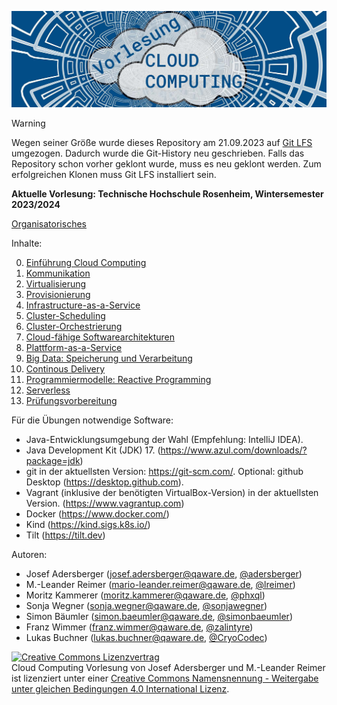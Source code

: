 ![Vorlesung Cloud Computing](https://github.com/qaware/cloud-computing-th-rosenheim/blob/master/vl-cc-logo.jpg "Vorlesung Cloud Computing")

> [!WARNING]  
> Wegen seiner Größe wurde dieses Repository am 21.09.2023 auf [Git LFS](https://git-lfs.com/) umgezogen.
> Dadurch wurde die Git-History neu geschrieben. Falls das Repository schon vorher geklont wurde, muss es neu geklont werden.
> Zum erfolgreichen Klonen muss Git LFS installiert sein.

__Aktuelle Vorlesung: Technische Hochschule Rosenheim, Wintersemester 2023/2024__

[Organisatorisches](00-einfuehrung/Orga.pdf)

Inhalte:

0. [Einführung Cloud Computing](00-einfuehrung)
1. [Kommunikation](01-kommunikation)
2. [Virtualisierung](02-virtualisierung)
3. [Provisionierung](03-provisionierung)
4. [Infrastructure-as-a-Service](04-iaas)
5. [Cluster-Scheduling](05-cluster-scheduling)
6. [Cluster-Orchestrierung](06-orchestrierung)
7. [Cloud-fähige Softwarearchitekturen](05-cloud-architektur)
8. [Plattform-as-a-Service](08-paas)
9. [Big Data: Speicherung und Verarbeitung](09-big-data)
10. [Continous Delivery](11-cd)
11. [Programmiermodelle: Reactive Programming](12-programmiermodelle)
12. [Serverless](99-ci-cd_serverless)
13. [Prüfungsvorbereitung](13-zusammenfassung)

Für die Übungen notwendige Software:

* Java-Entwicklungsumgebung der Wahl (Empfehlung: IntelliJ IDEA).
* Java Development Kit (JDK) 17. (https://www.azul.com/downloads/?package=jdk)
* git in der aktuellsten Version: https://git-scm.com/. Optional: github Desktop (https://desktop.github.com).
* Vagrant (inklusive der benötigten VirtualBox-Version) in der aktuellsten Version. (https://www.vagrantup.com)
* Docker (https://www.docker.com/)
* Kind (https://kind.sigs.k8s.io/)
* Tilt (https://tilt.dev)

Autoren:

* Josef Adersberger (josef.adersberger@qaware.de, [@adersberger](https://twitter.com/adersberger))
* M.-Leander Reimer (mario-leander.reimer@qaware.de, [@lreimer](https://twitter.com/LeanderReimer))
* Moritz Kammerer (moritz.kammerer@qaware.de, [@phxql](https://github.com/phxql))
* Sonja Wegner (sonja.wegner@qaware.de, [@sonjawegner](https://github.com/sonjawegner))
* Simon Bäumler (simon.baeumler@qaware.de, [@simonbaeumler](https://github.com/simonbaeumler))
* Franz Wimmer (franz.wimmer@qaware.de, [@zalintyre](https://github.com/zalintyre))
* Lukas Buchner (lukas.buchner@qaware.de, [@CryoCodec](https://github.com/CryoCodec))

<a rel="license" href="http://creativecommons.org/licenses/by-sa/4.0/"><img alt="Creative Commons Lizenzvertrag" style="border-width:0" src="https://i.creativecommons.org/l/by-sa/4.0/88x31.png" /></a><br /><span xmlns:dct="http://purl.org/dc/terms/" href="http://purl.org/dc/dcmitype/Text" property="dct:title" rel="dct:type">Cloud Computing Vorlesung</span> von <span xmlns:cc="http://creativecommons.org/ns#" property="cc:attributionName">Josef Adersberger</span> und <span xmlns:cc="http://creativecommons.org/ns#" property="cc:attributionName">M.-Leander Reimer</span> ist lizenziert unter einer <a rel="license" href="http://creativecommons.org/licenses/by-sa/4.0/">Creative Commons Namensnennung - Weitergabe unter gleichen Bedingungen 4.0 International Lizenz</a>.
